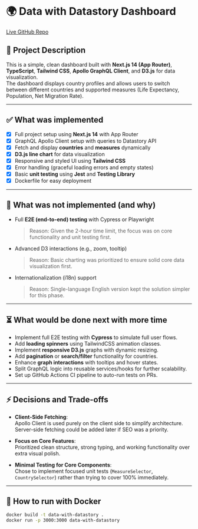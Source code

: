 # 🌍 Data with Datastory Dashboard

[Live GitHub Repo](https://github.com/zimejin07/data-with-datastory)

## 📜 Project Description

This is a simple, clean dashboard built with **Next.js 14 (App Router)**, **TypeScript**, **Tailwind CSS**, **Apollo GraphQL Client**, and **D3.js** for data visualization.  
The dashboard displays country profiles and allows users to switch between different countries and supported measures (Life Expectancy, Population, Net Migration Rate).

---

## ✅ What was implemented

- [x] Full project setup using **Next.js 14** with App Router
- [x] GraphQL Apollo Client setup with queries to Datastory API
- [x] Fetch and display **countries** and **measures** dynamically
- [x] **D3.js line chart** for data visualization
- [x] Responsive and styled UI using **Tailwind CSS**
- [x] Error handling (graceful loading errors and empty states)
- [x] Basic **unit testing** using **Jest** and **Testing Library**
- [x] Dockerfile for easy deployment

---

## 🚫 What was not implemented (and why)

- Full **E2E (end-to-end) testing** with Cypress or Playwright
  > Reason: Given the 2-hour time limit, the focus was on core functionality and unit testing first.

- Advanced D3 interactions (e.g., zoom, tooltip)
  > Reason: Basic charting was prioritized to ensure solid core data visualization first.

- Internationalization (i18n) support
  > Reason: Single-language English version kept the solution simpler for this phase.

---

## ⏳ What would be done next with more time

- Implement full E2E testing with **Cypress** to simulate full user flows.
- Add **loading spinners** using TailwindCSS animation classes.
- Implement **responsive D3.js** graphs with dynamic resizing.
- Add **pagination** or **search/filter** functionality for countries.
- Enhance **graph interactions** with tooltips and hover states.
- Split GraphQL logic into reusable services/hooks for further scalability.
- Set up GitHub Actions CI pipeline to auto-run tests on PRs.

---

## ⚡ Decisions and Trade-offs

- **Client-Side Fetching**:  
  Apollo Client is used purely on the client side to simplify architecture. Server-side fetching could be added later if SEO was a priority.

- **Focus on Core Features**:  
  Prioritized clean structure, strong typing, and working functionality over extra visual polish.

- **Minimal Testing for Core Components**:  
  Chose to implement focused unit tests (`MeasureSelector`, `CountrySelector`) rather than trying to cover 100% immediately.

---

## 🐳 How to run with Docker

```bash
docker build -t data-with-datastory .
docker run -p 3000:3000 data-with-datastory
